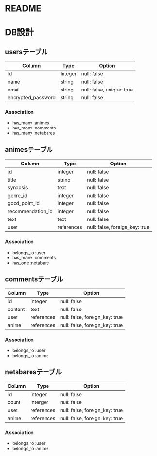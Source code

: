 # README
# DB設計
## usersテーブル
| Column             | Type    | Option                    |
|--------------------|---------|---------------------------|
| id                 | integer | null: false               |
| name               | string  | null: false               |
| email              | string  | null: false, unique: true |
| encrypted_password | string  | null: false               |


### Association
- has_many :animes
- has_many :comments
- has_many :netabares



## animesテーブル
| Column            | Type       | Option                         |
|-------------------|------------|--------------------------------|
| id                | integer    | null: false                    |
| title             | string     | null: false                    |
| synopsis          | text       | null: false                    |
| genre_id          | integer    | null: false                    |
| good_point_id     | integer    | null: false                    |
| recommendation_id | integer    | null: false                    |
| text              | text       | null: false                    |
| user              | references | null: false, foreign_key: true |


### Association
- belongs_to :user
- has_many :comments
- has_one :netabare



## commentsテーブル
| Column  | Type       | Option                         |
|---------|------------|--------------------------------|
| id      | integer    | null: false                    |
| content | text       | null: false                    |
| user    | references | null: false, foreign_key: true |
| anime   | references | null: false, foreign_key: true |


### Association
- belongs_to :user
- belongs_to :anime



## netabaresテーブル
| Column | Type       | Option                         |
|--------|------------|--------------------------------|
| id     | integer    | null: false                    |
| count  | interger   | null: false                    |
| user   | references | null: false, foreign_key: true |
| anime  | references | null: false, foreign_key: true |


### Association
- belongs_to :user
- belongs_to :anime



